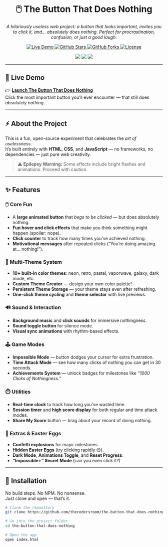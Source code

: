
<h1 align="center">🖱️ The Button That Does Nothing</h1>

<p align="center">
  <em>A hilariously useless web project: a button that looks important, invites you to click it, and... absolutely does nothing. Perfect for procrastination, confusion, or just a good laugh.</em>
</p>

<p align="center">
  <a href="https://thecodersroom.github.io/the-button-that-does-nothing">
    <img src="https://img.shields.io/website?url=https%3A%2F%2Fthecodersroom.github.io%2Fthe-button-that-does-nothing&label=Live%20Demo&style=flat-square&color=brightgreen" alt="Live Demo"/>
  </a>
  <a href="https://github.com/thecodersroom/the-button-that-does-nothing/stargazers">
    <img src="https://img.shields.io/github/stars/thecodersroom/the-button-that-does-nothing?style=social" alt="GitHub Stars"/>
  </a>
  <a href="https://github.com/thecodersroom/the-button-that-does-nothing/network/members">
    <img src="https://img.shields.io/github/forks/thecodersroom/the-button-that-does-nothing?style=social" alt="GitHub Forks"/>
  </a>
  <a href="./LICENSE">
    <img src="https://img.shields.io/github/license/thecodersroom/the-button-that-does-nothing?style=flat-square" alt="License"/>
  </a>
</p>

<p align="center">
  <img src="https://img.shields.io/badge/-HTML5-E34F26?style=flat-square&logo=html5&logoColor=white">
  <img src="https://img.shields.io/badge/-CSS3-1572B6?style=flat-square&logo=css3&logoColor=white">
  <img src="https://img.shields.io/badge/-JavaScript-F7DF1E?style=flat-square&logo=javascript&logoColor=black">
</p>

---

## 🚀 Live Demo

👉 **[Launch The Button That Does Nothing](https://thecodersroom.github.io/the-button-that-does-nothing)**  
Click the most important button you’ll ever encounter — that still does *absolutely nothing*.

---

## ⚡ About the Project

This is a fun, open-source experiment that celebrates the *art of uselessness*.  
It’s built entirely with **HTML**, **CSS**, and **JavaScript** — no frameworks, no dependencies — just pure web creativity.

> ⚠️ **Epilepsy Warning:** Some effects include bright flashes and animations. Proceed with caution.

---

## ✨ Features

### 🖱️ Core Fun
- A **large animated button** that *begs to be clicked* — but does absolutely nothing.
- **Fun hover and click effects** that make you think something might happen (spoiler: nope).
- **Click counter** to track how many times you’ve achieved nothing.
- **Motivational messages** after repeated clicks (“You’re doing amazing at… nothing!”).

### 🎨 Multi-Theme System
- **10+ built-in color themes**: neon, retro, pastel, vaporwave, galaxy, dark mode, etc.
- **Custom Theme Creator** — design your own color palette!
- **Persistent Theme Storage** — your theme stays even after refreshing.
- **One-click theme cycling** and **theme selector** with live previews.

### 🔊 Sound & Interaction
- **Background music** and **click sounds** for immersive nothingness.
- **Sound toggle button** for silence mode.
- **Visual sync animations** with rhythm-based effects.

### 🕹️ Game Modes
- **Impossible Mode** — button dodges your cursor for extra frustration.
- **Time Attack Mode** — see how many clicks of nothing you can get in 30 seconds.
- **Achievements System** — unlock badges for milestones like *“1000 Clicks of Nothingness.”*

### ⏱️ Utilities
- **Real-time clock** to track how long you’ve wasted time.
- **Session timer** and **high score display** for both regular and time attack modes.
- **Share My Score** button — brag about your record of doing nothing.

### 🧠 Extras & Easter Eggs
- **Confetti explosions** for major milestones.
- **Hidden Easter Eggs** (try clicking rapidly 😉).
- **Dark Mode**, **Animations Toggle**, and **Reset Progress**.
- **“Impossible+” Secret Mode** (can you even click it?)

---

## 🧩 Installation

No build steps. No NPM. No nonsense.  
Just clone and open — that’s it.

```bash
# Clone the repository
git clone https://github.com/thecodersroom/the-button-that-does-nothing.git

# Go into the project folder
cd the-button-that-does-nothing

# Open the app
open index.html
